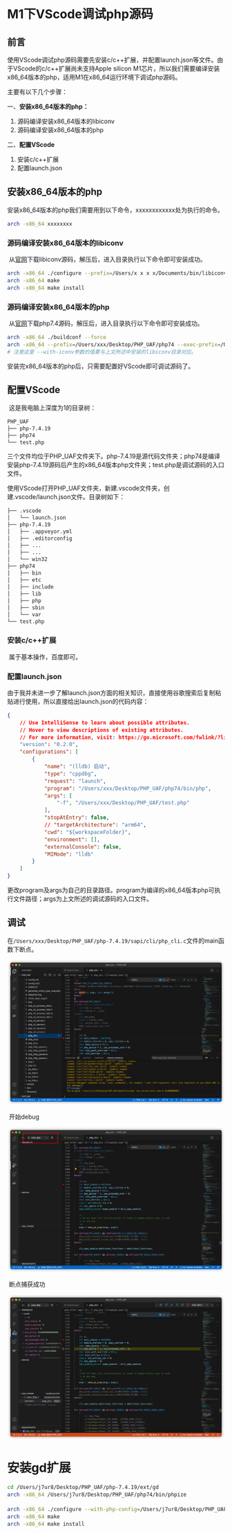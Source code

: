 # M1下VScode调试php源码

## 前言

​		使用VScode调试php源码需要先安装c/c++扩展，并配置launch.json等文件。由于VScode的c/c++扩展尚未支持Apple silicon M1芯片，所以我们需要编译安装x86_64版本的php，适用M1在x86_64运行环境下调试php源码。

主要有以下几个步骤：

一、**安装x86_64版本的php：**

1. 源码编译安装x86_64版本的libiconv
2. 源码编译安装x86_64版本的php

二、**配置VScode**

1. 安装c/c++扩展
2. 配置launch.json

## 安装x86_64版本的php

​		安装x86_64版本的php我们需要用到以下命令，xxxxxxxxxxxx处为执行的命令。

```bash
arch -x86_64 xxxxxxxx
```

### 源码编译安装x86_64版本的libiconv

​		从[官网](https://ftp.gnu.org/gnu/libiconv/)下载libiconv源码，解压后，进入目录执行以下命令即可安装成功。

```bash
arch -x86_64 ./configure --prefix=/Users/x x x x/Documents/bin/libiconv  #指定的安装目录
arch -x86_64 make
arch -x86_64 make install
```

### 源码编译安装x86_64版本的php

​		从[官网](https://www.php.net/distributions/php-7.4.19.tar.gz)下载php7.4源码，解压后，进入目录执行以下命令即可安装成功。

```bash
arch -x86_64 ./buildconf --force
arch -x86_64 --prefix=/Users/xxx/Desktop/PHP_UAF/php74 --exec-prefix=/Users/xxx/Desktop/PHP_UAF/php74 --enable-fpm --enable-debug --with-iconv=/Users/xxx/Documents/bin/libiconv --without-pear --disable-phar
# 注意这里 --with-iconv参数的值要与上文所述中安装的libiconv目录对应。
```

安装完x86_64版本的php后，只需要配置好VScode即可调试源码了。

## 配置VScode

​		这是我电脑上深度为1的目录树：

```
PHP_UAF
├── php-7.4.19
├── php74
└── test.php
```

​		三个文件均位于PHP_UAF文件夹下。php-7.4.19是源代码文件夹；php74是编译安装php-7.4.19源码后产生的x86_64版本php文件夹；test.php是调试源码的入口文件。

​		使用VScode打开PHP_UAF文件夹，新建.vscode文件夹，创建.vscode/launch.json文件。目录树如下：

```
├── .vscode
│   └── launch.json
├── php-7.4.19
│   ├── .appveyor.yml
│   ├── .editorconfig
│   ├── ...
│   ├── ...
│   └── win32
├── php74
│   ├── bin
│   ├── etc
│   ├── include
│   ├── lib
│   ├── php
│   ├── sbin
│   └── var
└── test.php
```

### 安装c/c++扩展

​		属于基本操作，百度即可。

### 配置launch.json

​		由于我并未进一步了解launch.json方面的相关知识，直接使用谷歌搜索后复制粘贴进行使用，所以直接给出launch.json的代码内容：

```json
{
    // Use IntelliSense to learn about possible attributes.
    // Hover to view descriptions of existing attributes.
    // For more information, visit: https://go.microsoft.com/fwlink/?linkid=830387
    "version": "0.2.0",
    "configurations": [
        {
            "name": "(lldb) 启动",
            "type": "cppdbg",
            "request": "launch",
            "program": "/Users/xxx/Desktop/PHP_UAF/php74/bin/php",
            "args": [
                "-f", "/Users/xxx/Desktop/PHP_UAF/test.php"
            ],
            "stopAtEntry": false,
            // "targetArchitecture": "arm64",
            "cwd": "${workspaceFolder}",
            "environment": [],
            "externalConsole": false,
            "MIMode": "lldb"
        }
    ]
}
```

​		更改program及args为自己的目录路径。program为编译的x86_64版本php可执行文件路径；args为上文所述的调试源码的入口文件。

## 调试

​		在`/Users/xxx/Desktop/PHP_UAF/php-7.4.19/sapi/cli/php_cli.c`文件的main函数下断点。

![](../images/21-5-26_M1_VSCODE调试php源码_1.png)

​		开始debug

![](../images/21-5-26_M1_VSCODE调试php源码_2.png)

​		断点捕获成功

![](../images/21-5-26_M1_VSCODE调试php源码_3.png)

# 安装gd扩展

```bash
cd /Users/j7ur8/Desktop/PHP_UAF/php-7.4.19/ext/gd
arch -x86_64 /Users/j7ur8/Desktop/PHP_UAF/php74/bin/phpize

arch -x86_64 ./configure --with-php-config=/Users/j7ur8/Desktop/PHP_UAF/php74/bin/php-config CC="gcc -arch x86_64"  CC="gcc -arch x86_64"
arch -x86_64 make
arch -x86_64 make install

```

